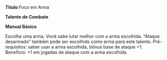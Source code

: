 **Titulo**:Foco em Arma

**Talento de Combate**

**Manual Básico**

 Escolha uma arma. Você sabe lutar melhor com a arma escolhida. “Ataque desarmado” também pode ser escolhido como arma para este talento. Pré-requisitos: saber usar a arma escolhida, bônus base de ataque +1. Benefício: +1 em jogadas de ataque com a arma escolhida.
